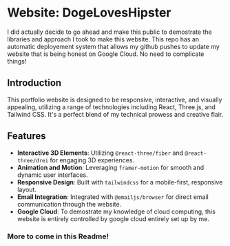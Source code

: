 # Website: DogeLovesHipster

I did actually decide to go ahead and make this public to demostrate the libraries and approach I took to make this website. This repo has an automatic deployement system that allows my github pushes to update my website that is being honest on Google Cloud. No need to complicate things!

## Introduction

This portfolio website is designed to be responsive, interactive, and visually appealing, utilizing a range of technologies including React, Three.js, and Tailwind CSS. It's a perfect blend of my technical prowess and creative flair.

## Features

- **Interactive 3D Elements**: Utilizing `@react-three/fiber` and `@react-three/drei` for engaging 3D experiences.
- **Animation and Motion**: Leveraging `framer-motion` for smooth and dynamic user interfaces.
- **Responsive Design**: Built with `tailwindcss` for a mobile-first, responsive layout.
- **Email Integration**: Integrated with `@emailjs/browser` for direct email communication through the website.
- **Google Cloud**: To demostrate my knowledge of cloud computing, this website is entirely controlled by google cloud entirely set up by me.

### More to come in this Readme!